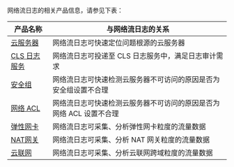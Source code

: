 网络流日志的相关产品信息，请参见下表：

| 产品名称 | 与网络流日志的关系 |
|---------|---------|
|[云服务器](https://cloud.tencent.com/document/product/213/495) |网络流日志可快速定位问题根源的云服务器|
|[CLS 日志服务](https://cloud.tencent.com/document/product/614/11254) | 网络流日志可投递至 CLS 日志服务中，满足日志审计需求 |
|[安全组](https://cloud.tencent.com/document/product/213/12452) | 网络流日志可快速检测云服务器不可访问的原因是否为安全组设置不合理 |
|[网络 ACL](https://cloud.tencent.com/document/product/215/5132)| 网络流日志可快速检测云服务器不可访问的原因是否为网络 ACL 设置不合理 |
|[弹性网卡](https://cloud.tencent.com/document/product/576)| 网络流日志可采集、分析弹性网卡粒度的流量数据 |
|[NAT网关](https://cloud.tencent.com/document/product/552)| 网络流日志可采集、分析 NAT 网关粒度的流量数据|
|[云联网](https://cloud.tencent.com/document/product/877)| 网络流日志可采集、分析云联网跨域粒度的流量数据 |


